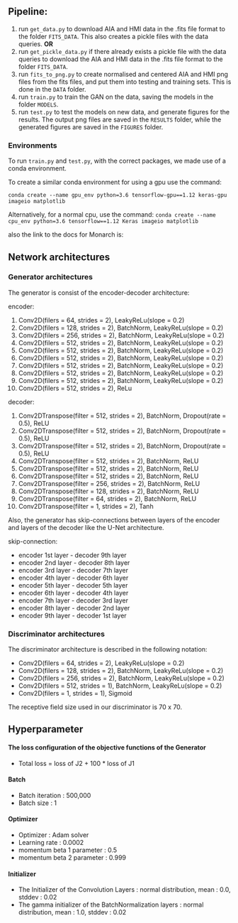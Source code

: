 ## Pipeline:

1. run `get_data.py` to download AIA and HMI data in the .fits file format to the folder `FITS_DATA`. This also creates a pickle files with the data queries. **OR**
1. run `get_pickle_data.py` if there already exists a pickle file with the data queries to download the AIA and HMI data in the .fits file format to the folder `FITS_DATA`.
2. run `fits_to_png.py` to create normalised and centered AIA and HMI png files from the fits files, and put them into testing and training sets. This is done in the `DATA` folder.
3. run `train.py` to train the GAN on the data, saving the models in the folder `MODELS`.
4. run `test.py` to test the models on new data, and generate figures for the results. The output png files are saved in the `RESULTS` folder, while the generated figures are saved in the `FIGURES` folder.

### Environments
To run `train.py` and `test.py`, with the correct packages, we made use of a conda environment.

To create a similar conda environment for using a gpu use the command:

`conda create --name gpu_env python=3.6 tensorflow-gpu==1.12 keras-gpu imageio matplotlib`

Alternatively, for a normal cpu, use the command:
`conda create --name cpu_env python=3.6 tensorflow==1.12 Keras imageio matplotlib`

also the link to the docs for Monarch is:
## Network architectures

### Generator architectures

The generator is consist of the encoder-decoder architecture:

encoder:

1. Conv2D(filers = 64, strides = 2), LeakyReLu(slope = 0.2)
2. Conv2D(filers = 128, strides = 2), BatchNorm, LeakyReLu(slope = 0.2)
3. Conv2D(filers = 256, strides = 2), BatchNorm, LeakyReLu(slope = 0.2)
4. Conv2D(filers = 512, strides = 2), BatchNorm, LeakyReLu(slope = 0.2)
5. Conv2D(filers = 512, strides = 2), BatchNorm, LeakyReLu(slope = 0.2)
6. Conv2D(filers = 512, strides = 2), BatchNorm, LeakyReLu(slope = 0.2)
7. Conv2D(filers = 512, strides = 2), BatchNorm, LeakyReLu(slope = 0.2)
8. Conv2D(filers = 512, strides = 2), BatchNorm, LeakyReLu(slope = 0.2)
9. Conv2D(filers = 512, strides = 2), BatchNorm, LeakyReLu(slope = 0.2)
10. Conv2D(filers = 512, strides = 2), ReLu

decoder:

1. Conv2DTranspose(filter = 512, strides = 2), BatchNorm, Dropout(rate = 0.5), ReLU
2. Conv2DTranspose(filter = 512, strides = 2), BatchNorm, Dropout(rate = 0.5), ReLU
3. Conv2DTranspose(filter = 512, strides = 2), BatchNorm, Dropout(rate = 0.5), ReLU
4. Conv2DTranspose(filter = 512, strides = 2), BatchNorm, ReLU
5. Conv2DTranspose(filter = 512, strides = 2), BatchNorm, ReLU
6. Conv2DTranspose(filter = 512, strides = 2), BatchNorm, ReLU
7. Conv2DTranspose(filter = 256, strides = 2), BatchNorm, ReLU
8. Conv2DTranspose(filter = 128, strides = 2), BatchNorm, ReLU
9. Conv2DTranspose(filter = 64, strides = 2), BatchNorm, ReLU
10. Conv2DTranspose(filter = 1, strides = 2), Tanh

Also, the generator has skip-connections between layers of the encoder and layers of the decoder like the U-Net architecture. 

skip-connection:

* encoder 1st layer - decoder 9th layer
* encoder 2nd layer - decoder 8th layer
* encoder 3rd layer - decoder 7th layer
* encoder 4th layer - decoder 6th layer
* encoder 5th layer - decoder 5th layer
* encoder 6th layer - decoder 4th layer
* encoder 7th layer - decoder 3rd layer
* encoder 8th layer - decoder 2nd layer
* encoder 9th layer - decoder 1st layer

### Discriminator architectures

The discriminator architecture is described in the following notation:
* Conv2D(filers = 64, strides = 2), LeakyReLu(slope = 0.2)
* Conv2D(filers = 128, strides = 2), BatchNorm, LeakyReLu(slope = 0.2)
* Conv2D(filers = 256, strides = 2), BatchNorm, LeakyReLu(slope = 0.2)
* Conv2D(filers = 512, strides = 1), BatchNorm, LeakyReLu(slope = 0.2)
* Conv2D(filers = 1, strides = 1), Sigmoid

The receptive field size used in our discriminator is 70 x 70.

## Hyperparameter

#### The loss configuration of the objective functions of the Generator
* Total loss = loss of J2 + 100 * loss of J1

#### Batch
* Batch iteration : 500,000
* Batch size : 1

#### Optimizer 
* Optimizer : Adam solver
* Learning rate : 0.0002
* momentum beta 1 parameter : 0.5
* momentum beta 2 parameter : 0.999

#### Initializer
* The Initializer of the Convolution Layers : normal distribution, mean : 0.0, stddev : 0.02
* The gamma initializer of the BatchNormalization layers : normal distribution, mean : 1.0, stddev : 0.02
